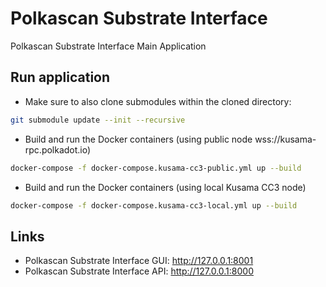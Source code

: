 # Polkascan Substrate Interface
Polkascan Substrate Interface Main Application

## Run application

* Make sure to also clone submodules within the cloned directory: 
```bash
git submodule update --init --recursive
```

* Build and run the Docker containers (using public node wss://kusama-rpc.polkadot.io)
```bash
docker-compose -f docker-compose.kusama-cc3-public.yml up --build
```

* Build and run the Docker containers (using local Kusama CC3 node)
```bash
docker-compose -f docker-compose.kusama-cc3-local.yml up --build
```

## Links

* Polkascan Substrate Interface GUI: http://127.0.0.1:8001
* Polkascan Substrate Interface API: http://127.0.0.1:8000

